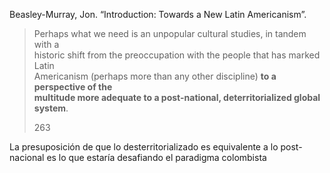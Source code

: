 Beasley-Murray, Jon. “Introduction: Towards a New Latin Americanism”.

> Perhaps what we need is an unpopular cultural studies, in tandem with a  
> historic shift from the preoccupation with the people that has marked Latin  
> Americanism (perhaps more than any other discipline) **to a perspective of the**  
> **multitude more adequate to a post-national, deterritorialized global system**.
> 
> 263


La presuposición de que lo desterritorializado es equivalente a lo post-nacional es lo que estaría desafiando el  paradigma colombista 